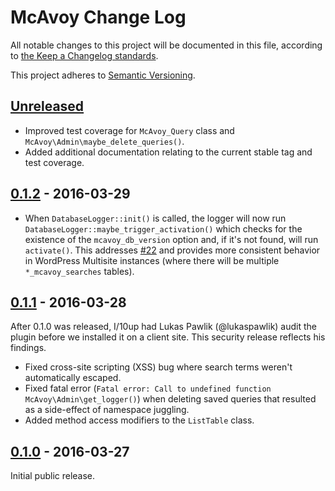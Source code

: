 # McAvoy Change Log

All notable changes to this project will be documented in this file, according to [the Keep a Changelog standards](http://keepachangelog.com/).

This project adheres to [Semantic Versioning](http://semver.org/).

## [Unreleased]

* Improved test coverage for `McAvoy_Query` class and `McAvoy\Admin\maybe_delete_queries()`.
* Added additional documentation relating to the current stable tag and test coverage.


## [0.1.2] - 2016-03-29

* When `DatabaseLogger::init()` is called, the logger will now run `DatabaseLogger::maybe_trigger_activation()` which checks for the existence of the `mcavoy_db_version` option and, if it's not found, will run `activate()`. This addresses [#22] and provides more consistent behavior in WordPress Multisite instances (where there will be multiple `*_mcavoy_searches` tables).


## [0.1.1] - 2016-03-28

After 0.1.0 was released, I/10up had Lukas Pawlik (@lukaspawlik) audit the plugin before we installed it on a client site. This security release reflects his findings.

* Fixed cross-site scripting (XSS) bug where search terms weren't automatically escaped.
* Fixed fatal error (`Fatal error: Call to undefined function McAvoy\Admin\get_logger()`) when deleting saved queries that resulted as a side-effect of namespace juggling.
* Added method access modifiers to the `ListTable` class.


## [0.1.0] - 2016-03-27

Initial public release.


[Unreleased]: https://github.com/stevegrunwell/mcavoy/compare/master...develop
[0.1.2]: https://github.com/stevegrunwell/mcavoy/compare/v0.1.1...v0.1.2
[0.1.1]: https://github.com/stevegrunwell/mcavoy/compare/v0.1.0...v0.1.1
[0.1.0]: https://github.com/stevegrunwell/mcavoy/releases/tag/v0.1.0
[#22]: https://github.com/stevegrunwell/mcavoy/issues/22